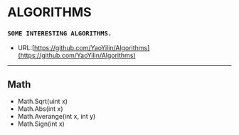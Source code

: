 # **ALGORITHMS**
### `SOME INTERESTING ALGORITHMS.`
* URL:[https://github.com/YaoYilin/Algorithms](https://github.com/YaoYilin/Algorithms)

---

## Math
* Math.Sqrt(uint x)
* Math.Abs(int x)
* Math.Averange(int x, int y)
* Math.Sign(int x)